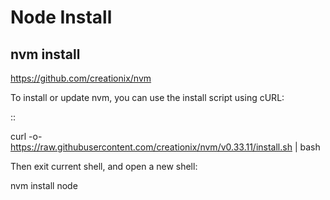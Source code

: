 ﻿---
layout: single
position: Developer
---

# Node Install

## nvm install

https://github.com/creationix/nvm

To install or update nvm, you can use the install script using cURL:

::

  curl -o- https://raw.githubusercontent.com/creationix/nvm/v0.33.11/install.sh | bash  

Then exit current shell, and open a new shell:

  nvm install node